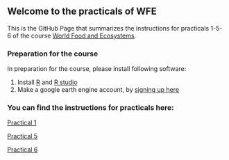 

## Welcome to the practicals of WFE

This is the GitHub Page that summarizes the instructions for practicals 1-5-6 of the course  [World Food and Ecosystems](https://canvas.uva.nl/courses/17225).


### Preparation for the course

In preparation for the course, please install following software: 

1. Install [R](http://cran.rstudio.com/) and [R studio](https://www.rstudio.com/products/rstudio/download/)
3. Make a google earth engine account, by [signing up here](https://signup.earthengine.google.com/#!/) 

### You can find the instructions for practicals here: 
[Practical 1](https://liesjacobs.github.io/worldfoodecosystems2023/practical1/intro.html)

[Practical 5](https://liesjacobs.github.io/worldfoodecosystems2023/practical2/intro.html)

[Practical 6](https://liesjacobs.github.io/worldfoodecosystems2023/practical3/intro.html)
